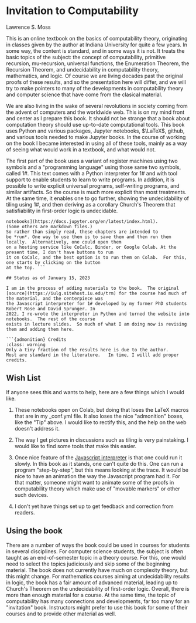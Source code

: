 # Invitation to Computability 

Lawrence S. Moss

This is an online textbook on the basics of computability theory, originating in classes given by the author 
at Indiana University for quite a few years.  In some way, the content is standard, and in some ways it is 
not. It treats the basic topics of the subject: the concept of computability, primitive recursion, 
mu-recursion, universal functions, the Enumeration Theorem, the Recursion Theorem, and undecidability in 
computability theory, mathematics, and logic.  Of course we are living decades past the original proofs of 
these results, and so the presentation here will differ, and we will try to make pointers to many of the 
developments in computability theory and computer science that have come from the clasical material.

We are also living in the wake of several revolutions in society coming from the advent of computers and the 
worldwide web.  This is on my mind front and center as I prepare this book.  It should not be strange that a 
book about computation theory should use up-to-date computational tools. This book uses Python and various 
packages, Jupyter notebooks, $\LaTeX$, github, and various tools needed to make Jupyter books.  In the course 
of working on the book I became interested in using all of these tools, mainly as a way of seeing what would 
work in a textbook, and what would not.

The first part of the book uses a variant of register machines using two symbols and a "programming 
language" using those same two symbols, called 1#.  This text comes with a Python interpreter for 1# and 
with tool support to enable students to learn to write programs.  In addition, it is possible to write 
explicit universal programs, self-writing programs, and similar artifacts.  So the course is much more 
explicit than most treatments.  At the same time, it enables one to go further, showing the undecidability 
of tiling using 1#, and then deriving as a corollary Church's Theorem that satisfiability in first-order 
logic is undecidable.


```{tip} Most of the chapters in the book are [Jupyter 
notebooks](https://docs.jupyter.org/en/latest/index.html).
(Some others are markdown files.)
So rather than simply read, these chapters are intended to 
be *run*. One way to use them is to save them and then run them locally.  Alternatively, one could open them 
on a hosting service like CoCalc, Binder, or Google Colab. At the present time, I don't have buttons to run 
it on CoCalc, and the best option is to run them on Colab.  For this, one starts by clicking on the button 
at the top. ```

## Status as of January 15, 2023

I am in the process of adding materials to the book.  The original 
[source](https://iulg.sitehost.iu.edu/trm) for the course had much of the material, and the centerpiece was 
the Javascript interpreter for 1# developed by my former PhD students Robert Rose and David Sprunger. In 
2022, I re-wrote the interpreter in Python and turned the website into notebooks.  The rest of the course 
exists in lecture slides.  So much of what I am doing now is revising them and adding them here.

```{admonition} Credits
:class: warning
Only a tiny fraction of the results here is due to the author.
Most are standard in the literature.   In time, I willl add proper credits.
```

## Wish List

If anyone sees this and wants to help, here are a few things which I would like.

1. These notebooks open on Colab, but doing that loses the LaTeX macros that are in my _conf.yml file.  It also loses the nice "admonition" boxes, like the "Tip" above.   I would like to rectify this,
and the help on the web doesn't address it.

2. The way I get pictures in discussions such as tiling is very painstaking.  I would like to find some tools that make this easier.

3. Once nice feature of the [Javascript interpreter](http://rrose1.github.io/jsonesharp/) is that one could 
run it slowly.  In this book as it stands, one can't quite do this.  One can run a program "step-by-step", 
but this means looking at the trace.  It would be nice to have an animation the way the Javascript program 
had it.  For that matter, someone might want to animate some of the proofs in computability theory which 
make use of "movable markers" or other such devices.

4. I don't yet have things set up to get feedback and correction from readers.


## Using the book

There are a number of ways the book could be used in courses for students in several disciplines.  For computer science students,
the subject is often taught as an end-of-semester topic in a theory course.  For this, one would need to select the topics
judiciously and skip some of the beginning material. The book does not currently have much on complexity theory, but this might
change. For mathematics courses aiming at undecidability results in logic, the book has a fair amount of advanced material, leading
up to Church's Theorem on the undecidability of first-order logic.  Overall, there is more than enough material for a course. At the
same time, the topic of computability has many connections and developments, far too many for an "invitation" book. Instructors
might prefer to use this book for some of their courses and to provide other material as well.


